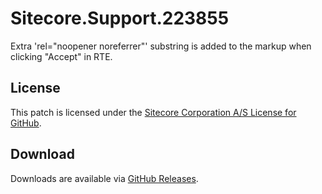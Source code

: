 # Sitecore.Support.223855
Extra 'rel=&quot;noopener noreferrer&quot;' substring is added to the markup when clicking &quot;Accept&quot; in RTE.

## License  
This patch is licensed under the [Sitecore Corporation A/S License for GitHub](https://github.com/sitecoresupport/Sitecore.Support.223855/blob/master/LICENSE).  

## Download  
Downloads are available via [GitHub Releases](https://github.com/sitecoresupport/Sitecore.Support.223855/releases).  
